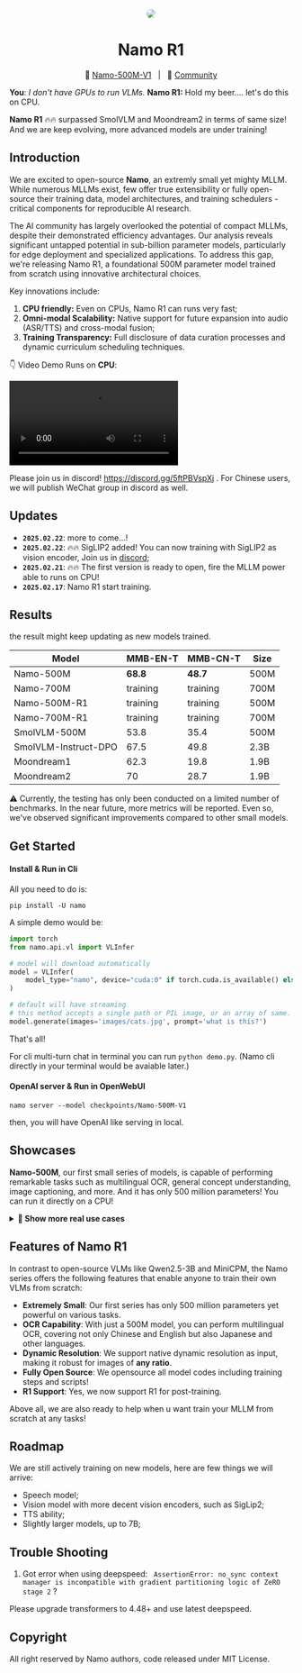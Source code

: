 <div align='center'>
<img src='https://img2023.cnblogs.com/blog/3572323/202502/3572323-20250221161349804-1020036173.png' style="border-radius: 15px;" />
<h1>Namo R1</h1>
</div>

<p align="center">
          🤗 <a href="https://huggingface.co/lucasjin/Namo-500M-V1">Namo-500M-V1</a>&nbsp&nbsp | &nbsp&nbsp🐝 <a href="https://discord.gg/5ftPBVspXj">Community</a>
</p

> **You**: *I don't have GPUs to run VLMs.*  **Namo R1:** Hold my beer.... let's do this on CPU.

**Namo R1** 🔥🔥 surpassed SmolVLM and Moondream2 in terms of same size! And we are keep evolving, more advanced models are under training!

## Introduction

We are excited to open-source **Namo**, an extremly small yet mighty MLLM. While numerous MLLMs exist, few offer true extensibility or fully open-source their training data, model architectures, and training schedulers - critical components for reproducible AI research.

The AI community has largely overlooked the potential of compact MLLMs, despite their demonstrated efficiency advantages. Our analysis reveals significant untapped potential in sub-billion parameter models, particularly for edge deployment and specialized applications. To address this gap, we're releasing Namo R1, a foundational 500M parameter model trained from scratch using innovative architectural choices.

Key innovations include:

1. **CPU friendly:** Even on CPUs, Namo R1 can runs very fast;
2. **Omni-modal Scalability:** Native support for future expansion into audio (ASR/TTS) and cross-modal fusion;
3. **Training Transparency:** Full disclosure of data curation processes and dynamic curriculum scheduling techniques.

👇 Video Demo Runs on **CPU**:

<video src='https://github.com/user-attachments/assets/eb353124-509e-4b87-8a0d-b0b37b5efba2
'></video>

Please join us in discord! https://discord.gg/5ftPBVspXj . For Chinese users, we will publish WeChat group in discord as well.


## Updates

- **`2025.02.22`**: more to come...!
- **`2025.02.22`**: 🔥🔥 SigLIP2 added! You can now training with SigLIP2 as vision encoder, Join us in [discord](https://discord.gg/5ftPBVspXj);
- **`2025.02.21`**: 🔥🔥 The first version is ready to open, fire the MLLM power able to runs on CPU!
- **`2025.02.17`**: Namo R1 start training.

## Results

the result might keep updating as new models trained.

| Model                | MMB-EN-T       | MMB-CN-T       | Size |
| -------------------- | -------------- | -------------- | ---- |
| Namo-500M            | **68.8** | **48.7** | 500M |
| Namo-700M            | training       | training       | 700M |
| Namo-500M-R1         | training       | training       | 500M |
| Namo-700M-R1         | training       | training       | 700M |
| SmolVLM-500M         | 53.8           | 35.4           | 500M |
| SmolVLM-Instruct-DPO | 67.5           | 49.8           | 2.3B |
| Moondream1           | 62.3           | 19.8           | 1.9B |
| Moondream2           | 70             | 28.7           | 1.9B |

⚠️ Currently, the testing has only been conducted on a limited number of benchmarks. In the near future, more metrics will be reported. Even so, we've observed significant improvements compared to other small models.

## Get Started

#### Install & Run in Cli

All you need to do is:

```shell
pip install -U namo
```

A simple demo would be:

```python
import torch
from namo.api.vl import VLInfer

# model will download automatically
model = VLInfer(
    model_type="namo", device="cuda:0" if torch.cuda.is_available() else "cpu"
)

# default will have streaming
# this method accepts a single path or PIL image, or an array of same.
model.generate(images='images/cats.jpg', prompt='what is this?')
```

That's all!

For cli multi-turn chat in terminal you can run `python demo.py`. (Namo cli directly in your terminal would be avaiable later.)

#### OpenAI server & Run in OpenWebUI

```shell
namo server --model checkpoints/Namo-500M-V1
```

then, you will have OpenAI like serving in local.

## Showcases

**Namo-500M**, our first small series of models, is capable of performing remarkable tasks such as multilingual OCR, general concept understanding, image captioning, and more. And it has only 500 million parameters! You can run it directly on a CPU!

<details>
<summary><strong>📁 Show more real use cases</strong></summary>

![img](https://img2023.cnblogs.com/blog/3572323/202502/3572323-20250220172027839-313683339.png)

![img](https://img2023.cnblogs.com/blog/3572323/202502/3572323-20250220173348864-1017625952.png)

![img](https://img2023.cnblogs.com/blog/3572323/202502/3572323-20250220172131111-556988890.png)

![img](https://img2023.cnblogs.com/blog/3572323/202502/3572323-20250220172105348-2075807231.png)

![img](https://img2023.cnblogs.com/blog/3572323/202502/3572323-20250220172241158-980404927.png)

![img](https://img2023.cnblogs.com/blog/3572323/202502/3572323-20250220172453851-1606010737.png)

![img](https://img2023.cnblogs.com/blog/3572323/202502/3572323-20250220172546006-49136083.png)

![img](https://img2023.cnblogs.com/blog/3572323/202502/3572323-20250220173000613-625271011.png)

</details>

## Features of Namo R1

In contrast to open-source VLMs like Qwen2.5-3B and MiniCPM, the Namo series offers the following features that enable anyone to train their own VLMs from scratch:

- **Extremely Small**: Our first series has only 500 million parameters yet powerful on various tasks.
- **OCR Capability**: With just a 500M model, you can perform multilingual OCR, covering not only Chinese and English but also Japanese and other languages.
- **Dynamic Resolution**: We support native dynamic resolution as input, making it robust for images of **any ratio**.
- **Fully Open Source**: We opensource all model codes including training steps and scripts!
- **R1 Support**: Yes, we now support R1 for post-training.

Above all, we are also ready to help when u want train your MLLM from scratch at any tasks!

## Roadmap

We are still actively training on new models, here are few things we will arrive:

- Speech model;
- Vision model with more decent vision encoders, such as SigLip2;
- TTS ability;
- Slightly larger models, up to 7B;

## Trouble Shooting

1. Got error when using deepspeed: ` AssertionError: no_sync context manager is incompatible with gradient partitioning logic of ZeRO stage 2` ?

Please upgrade transformers to 4.48+ and use latest deepspeed.

## Copyright

All right reserved by Namo authors, code released under MIT License.
